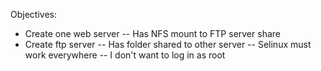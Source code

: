 Objectives:
- Create one web server
-- Has NFS mount to FTP server share
- Create ftp server
-- Has folder shared to other server
-- Selinux must work everywhere
-- I don't want to log in as root